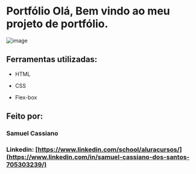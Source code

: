 # Portfólio Olá, Bem vindo ao meu projeto de portfólio.

![image](https://user-images.githubusercontent.com/77756047/211304452-220fedf0-f91b-490f-8a65-a60ce860bc5c.png)

## Ferramentas utilizadas:

* HTML

* CSS

* Flex-box

## Feito por:

### Samuel Cassiano

### Linkedin: [https://www.linkedin.com/school/aluracursos/](https://www.linkedin.com/in/samuel-cassiano-dos-santos-705303239/)

```
